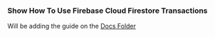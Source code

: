 ### Show How To Use Firebase **Cloud** Firestore Transactions
Will be adding the guide on the [Docs Folder](https://github.com/mayeedwin/cloud-firestore/edit/master/docs/transactions/)

